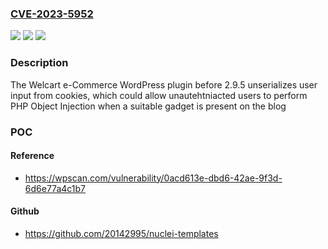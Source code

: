 ### [CVE-2023-5952](https://cve.mitre.org/cgi-bin/cvename.cgi?name=CVE-2023-5952)
![](https://img.shields.io/static/v1?label=Product&message=Welcart%20e-Commerce&color=blue)
![](https://img.shields.io/static/v1?label=Version&message=0%3C%202.9.5%20&color=brighgreen)
![](https://img.shields.io/static/v1?label=Vulnerability&message=CWE-502%20Deserialization%20of%20Untrusted%20Data&color=brighgreen)

### Description

The Welcart e-Commerce WordPress plugin before 2.9.5 unserializes user input from cookies, which could allow unautehtniacted users to perform PHP Object Injection when a suitable gadget is present on the blog

### POC

#### Reference
- https://wpscan.com/vulnerability/0acd613e-dbd6-42ae-9f3d-6d6e77a4c1b7

#### Github
- https://github.com/20142995/nuclei-templates

